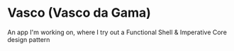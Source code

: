 # Vasco (Vasco da Gama)

An app I'm working on, where I try out a Functional Shell & Imperative Core design pattern
